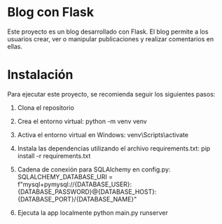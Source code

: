 # Blog con Flask

Este proyecto es un blog desarrollado con Flask.
El blog permite a los usuarios crear, ver o manipular publicaciones y realizar comentarios en ellas.

# Instalación

Para ejecutar este proyecto, se recomienda seguir los siguientes pasos:

1. Clona el repositorio

2. Crea el entorno virtual:
python -m venv venv
     
3. Activa el entorno virtual en Windows:
venv\Scripts\activate

4. Instala las dependencias utilizando el archivo requirements.txt:
pip install -r requirements.txt

5. Cadena de conexión para SQLAlchemy en config.py:
   SQLALCHEMY_DATABASE_URI = f"mysql+pymysql://{DATABASE_USER}:{DATABASE_PASSWORD}@{DATABASE_HOST}:{DATABASE_PORT}/{DATABASE_NAME}"

7. Ejecuta la app localmente
python main.py runserver
